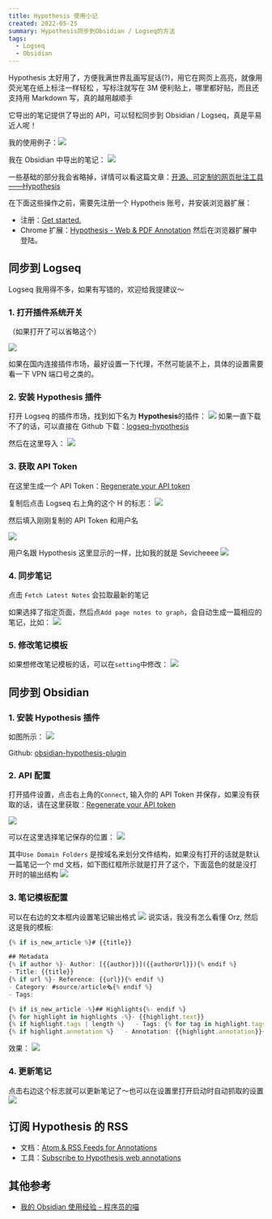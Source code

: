 ```yaml
---
title: Hypothesis 使用小记
created: 2022-05-25
summary: Hypothesis同步到Obsidian / Logseq的方法
tags:
  - Logseq
  - Obsidian
---
```


Hypothesis 太好用了，方便我满世界乱画写屁话(?)，用它在网页上高亮，就像用荧光笔在纸上标注一样轻松 ，写标注就写在 3M 便利贴上，哪里都好贴，而且还支持用 Markdown 写，真的越用越顺手

它导出的笔记提供了导出的 API，可以轻松同步到 Obsidian / Logseq，真是平易近人呢！

我的使用例子：![](/2022-05-25-hypothesis/657e30351066c4a3.png)

我在 Obsidian 中导出的笔记：
![](/2022-05-25-hypothesis/0bf1f9770192c362.png)

一些基础的部分我会省略掉，详情可以看这篇文章：[开源、可定制的网页批注工具——Hypothesis](https://type.cyhsu.xyz/2020/10/hypothesis-tutorial/)

在下面这些操作之前，需要先注册一个 Hypotheis 账号，并安装浏览器扩展：

- 注册：[Get started.](https://web.hypothes.is/start/#)
- Chrome 扩展：[Hypothesis - Web & PDF Annotation](https://chrome.google.com/webstore/detail/hypothesis-web-pdf-annota/bjfhmglciegochdpefhhlphglcehbmek)
  然后在浏览器扩展中登陆。

## 同步到 Logseq

Logseq 我用得不多，如果有写错的，欢迎给我提建议～

### 1. 打开插件系统开关

（如果打开了可以省略这个）

![](/2022-05-25-hypothesis/Snipaste_2022-05-25_21-14-43.png)

如果在国内连接插件市场，最好设置一下代理，不然可能装不上，具体的设置需要看一下 VPN 端口号之类的。

### 2. 安装 Hypothesis 插件

打开 Logseq 的插件市场，找到如下名为
**Hypothesis**的插件：
![](/2022-05-25-hypothesis/Snipaste_2022-05-25_21-20-20.png)
如果一直下载不了的话，可以直接在 Github 下载：[logseq-hypothesis](https://github.com/c6p/logseq-hypothesis)

然后在这里导入：
![](/2022-05-25-hypothesis/Snipaste_2022-05-25_21-22-41.png)

### 3. 获取 API Token

在这里生成一个 API Token：[Regenerate your API token](https://hypothes.is/account/developer)

复制后点击 Logseq 右上角的这个 H 的标志：
![](/2022-05-25-hypothesis/Snipaste_2022-05-25_21-26-37.png)

然后填入刚刚复制的 API Token 和用户名

![](/2022-05-25-hypothesis/Snipaste_2022-05-25_21-45-33.png)

用户名跟 Hypothesis 这里显示的一样，比如我的就是 Sevicheeee
![](/2022-05-25-hypothesis/Snipaste_2022-05-25_21-32-17.png)

### 4. 同步笔记

点击 `Fetch Latest Notes` 会拉取最新的笔记

如果选择了指定页面，然后点`Add page notes to graph`，会自动生成一篇相应的笔记，比如：
![](/2022-05-25-hypothesis/Snipaste_2022-05-25_21-47-28.png)

### 5. 修改笔记模板

如果想修改笔记模板的话，可以在`setting`中修改：
![](/2022-05-25-hypothesis/Snipaste_2022-05-25_21-48-58.png)

## 同步到 Obsidian

### 1. 安装 Hypothesis 插件

如图所示：
![](/2022-05-25-hypothesis/Snipaste_2022-05-25_21-51-44.png)

Github: [obsidian-hypothesis-plugin](https://github.com/weichenw/obsidian-hypothesis-plugin)

### 2. API 配置

打开插件设置，点击右上角的`Connect`, 输入你的 API Token 并保存，如果没有获取的话，请在这里获取：[Regenerate your API token](https://hypothes.is/account/developer)

![](/2022-05-25-hypothesis/Snipaste_2022-05-25_21-53-41.png)

可以在这里选择笔记保存的位置：
![](/2022-05-25-hypothesis/Snipaste_2022-05-25_21-56-38.png)

其中`Use Domain Folders` 是按域名来划分文件结构，如果没有打开的话就是默认一篇笔记一个 md 文档，如下图红框所示就是打开了这个，下面蓝色的就是没打开时的输出结构
![](/2022-05-25-hypothesis/Snipaste_2022-05-25_21-58-17.png)

### 3. 笔记模板配置

可以在右边的文本框内设置笔记输出格式
![](/2022-05-25-hypothesis/Snipaste_2022-05-25_22-00-11.png)
说实话，我没有怎么看懂 Orz, 然后这是我的模板:

```js
{% if is_new_article %}# {{title}}

## Metadata
{% if author %}- Author: [{{author}}]({{authorUrl}}){% endif %}
- Title: {{title}}
{% if url %}- Reference: {{url}}{% endif %}
- Category: #source/article🗞{% endif %}
- Tags:

{% if is_new_article -%}## Highlights{%- endif %}
{% for highlight in highlights -%}- {{highlight.text}}
{% if highlight.tags | length %}   - Tags: {% for tag in highlight.tags -%}#{{tag| replace(" ", "-")}} {%- endfor %}{%- endif %}
{% if highlight.annotation %}   - Annotation: {{highlight.annotation}}{%- endif -%}{%- endfor -%}
```

效果：
![](/2022-05-25-hypothesis/Snipaste_2022-05-25_22-03-03.png)

### 4. 更新笔记

点击右边这个标志就可以更新笔记了～也可以在设置里打开启动时自动抓取的设置
![](/2022-05-25-hypothesis/Snipaste_2022-05-25_22-04-44.png)

## 订阅 Hypothesis 的 RSS

- 文档：[Atom & RSS Feeds for Annotations](https://web.hypothes.is/help/atom-rss-feeds-for-annotations/)
- 工具：[Subscribe to Hypothesis web annotations](https://diegodlh.github.io/hfeed/)

## 其他参考

- [我的 Obsidian 使用经验 - 程序员的喵](https://catcoding.me/p/obsidian-for-programmer/)
